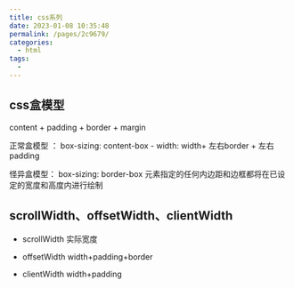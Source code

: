 ```yaml
---
title: css系列
date: 2023-01-08 10:35:48
permalink: /pages/2c9679/
categories:
  - html
tags:
  - 
---
```

## css盒模型
content + padding + border + margin

正常盒模型 ： box-sizing: content-box - width: width+ 左右border + 左右padding

怪异盒模型： box-sizing: border-box 元素指定的任何内边距和边框都将在已设定的宽度和高度内进行绘制

## scrollWidth、offsetWidth、clientWidth
* scrollWidth  实际宽度

* offsetWidth width+padding+border

* clientWidth width+padding
